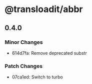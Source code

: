 # @transloadit/abbr

## 0.4.0

### Minor Changes

- 614d7fa: Remove deprecated substr

### Patch Changes

- 07ca1ed: Switch to turbo
